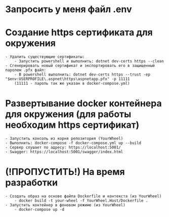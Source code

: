 # Запросить у меня файл .env

# Создание https сертификата для окружения

	- Удалить существующие сертификаты: 
		- Запустить powershell и выполнить: dotnet dev-certs https --clean
	- Сгенерировать новый сертификат и экспортировать его в защищенный паролем .pfx файл:
		- В powershell выполнить: dotnet dev-certs https --trust -ep "$env:USERPROFILE\.aspnet\https\aspnetapp.pfx" -p 11111
		(11111 - пароль так же указан в docker-compose.yml)

# Развертывание docker контейнера для окружения (для работы необходим https сертификат)

	- Запустить консоль из корня репозитория (YourWheel)
	- Выполнить: docker-compose -f docker-compose.yml up --build 
	- Сервер слушает по адресу: https://localhost:5001/
	- Swagger: https://localhost:5001/swagger/index.html

# (!ПРОПУСТИТЬ!) На время разработки 
	- Создать образ на основе файла Dockerfile и контекста (из YourWheel)
 		- docker build -t your-wheel -f YourWheel.Host/Dockerfile .
	- Запустить контейнер в фоновом режиме (из YourWheel)
		- docker-compose up -d